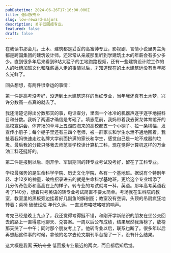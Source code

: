 ```yaml
---
pubDatetime: 2024-06-26T17:16:00.000Z
title: 低回报专业
slug: low-reward-majors
description: 关于低回报专业。
featured: false
draft: false
---
```


在我读书那会儿，土木、建筑都是妥妥的高富帅专业，影视剧、言情小说里男主角都是跨国集团的建筑设计师。还常常从亲戚那里听到学建筑土木的年薪会有多少多少。直到很多年后来看到B站大猛子的工地跑路视频，还有一些建筑设计院工作的人的吐槽加班文化和降薪逼人走的事情以后，才知道现在的土木建筑远没有当年那么光鲜了。

回头想想，有两件很幸运的事情：

第一件是高考没考好，没选到土木建筑这样的当红专业，当年我还真有土木梦，兴许分数高一点真的就去了。

我还清楚记得出分数那天的事，电话查分，里面一个冰冷的机器声逐字逐字地报科目和分数。我听了两遍才确信是考砸了。填志愿前，我妈带着我去贺龙体育馆开的高校宣讲会，体育场的草坪上五湖四海来的高校都支一个小棚子、拉一条横幅、发宣传小册子；每个棚子里还有三四个老师，被一群家长和学生水泄不通地围着。我扯着我妈快速走过名牌大学前面挤满的家长和学生，感觉自己是一坨不成器的垃圾。最后我的分数只够我去师范类学校读计算机工科，现在觉得计算机这样的万金油工科还挺好的。

第二件是报到以后、刚开学、军训期间的转专业考试没考好，留在了工科专业。

学校最强势的是生命科学学院、历史文化学院，各有一个基地班。据说有个特别年轻、才12岁的神童，破格招录进去的就是生命科学基地班，更给这个专业增添了几分传奇色彩和高高在上的样子。转专业的考试就考一科，英语。那年高考英语我考了140分，想着只考英语的转专业考试简直不要太简单。考场就在生科院的教室，教室里的黑板旁边挂着好几副鱼的解剖图；教室没有空调，头顶的吊扇疯狂地转着；桌椅 ~~破破烂烂~~ 年代久远，一直发布咯吱咯吱的响声。

考完已经是晚上九点了，我还觉得考得挺不错，和刚开学新结识的朋友在坐公交回去的路上一直得意地聊天、兑答案。一周以后公布成绩，结果居然我落榜了，放榜那天哭了一中午；同时那个朋友考上了。他转专业以后，联系也断了。很多年以后再想起这件事的时候，拿他的名字去论文期刊平台搜了一下，没有什么结果。

这大概是我离 ~~天坑专业~~ 低回报专业最近的两次，而且都后知后觉。